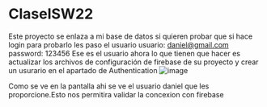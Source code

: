 # ClaseISW22

Este proyecto se enlaza a mi base de datos si quieren probar que si hace login para probarlo les paso el usuario
usuario: daniel@gmail.com
password: 123456
Ese es el usuario ahora lo que tienen que hacer es actualizar los archivos de configuración de firebase de su proyecto y crear un usurario en el apartado de Authentication
 ![image](https://github.com/adrianaya/ClaseISW23/assets/58737925/ab0894c9-3c27-42d6-9c03-f38dbe637dcc)

 Como se ve en la pantalla ahi se ve el usuario daniel que les proporcione.Esto nos permitira validar la concexion con firebase
